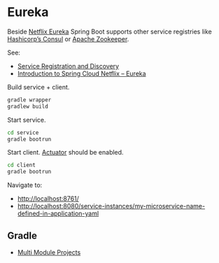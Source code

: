 # Eureka

Beside [Netflix Eureka](https://github.com/Netflix/eureka) Spring Boot supports
other service registries like [Hashicorp’s Consul](https://www.consul.io/) or
[Apache Zookeeper](https://zookeeper.apache.org/).

See:

* [Service Registration and Discovery](https://spring.io/guides/gs/service-registration-and-discovery/#scratch)
* [Introduction to Spring Cloud Netflix – Eureka](http://www.baeldung.com/spring-cloud-netflix-eureka)

Build service + client.

```bash
gradle wrapper
gradlew build
```

Start service.

```bash
cd service
gradle bootrun
```

Start client. [Actuator](http://www.baeldung.com/spring-boot-actuators) should be enabled.

```bash
cd client
gradle bootrun
```

Navigate to:

* [http://localhost:8761/](http://localhost:8761/)
* [http://localhost:8080/service-instances/my-microservice-name-defined-in-application-yaml](http://localhost:8080/service-instances/my-microservice-name-defined-in-application-yaml)

## Gradle

* [Multi Module Projects](https://www.petrikainulainen.net/programming/gradle/getting-started-with-gradle-creating-a-multi-project-build/)
